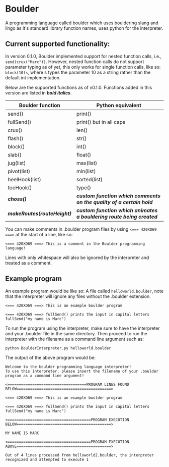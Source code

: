 # Boulder
A programming language called boulder which uses bouldering slang and lingo as it's standard library function names, uses python for the interpreter.

## Current supported functionality:

In version 0.1.0, Boulder implemented support for nested function calls, i.e., `send(crux("Marc"))`. However, nested function calls do not support parameter typing as of yet, this only works for single function calls, like so: `block(10)s`, where s types the parameter 10 as a string rather than the default int implementation. 

Below are the supported functions as of v0.1.0. Functions added in this version are listed in ***bold italics***.

| Boulder function  | Python equivalent |
| ------------- | ------------- |
| send()  | print() |
| fullSend()  | print() but in all caps |
| crux()  | len() |
| flash()  | str() |
| block()  | int() |
| slab()  | float() |
| jug(list)  | max(list) |
| pivot(list)  | min(list) |
| heelHook(list)  | sorted(list) |
| toeHook()  | type() |
| ***choss()***  | ***custom function which comments on the quality of a certain hold*** |
| ***makeRoutes(routeHeight)***  | ***custom function which animates a bouldering route being created*** |

You can make comments in .boulder program files by using `<=== 420XD69 ===>` at the start of a line, like so:
```
<=== 420XD69 ===> This is a comment in the Boulder programming language!
```

Lines with only whitespace will also be ignored by the interpreter and treated as a comment.

## Example program
An example program would be like so: A file called `helloworld.boulder`, note that the interpreter will ignore any files without the .boulder extension.

```
<=== 420XD69 ===> This is an example boulder program

<=== 420XD69 ===> fullSend() prints the input in capital letters
fullSend("my name is Marc")
```

To run the program using the interpreter, make sure to have the interpreter and your .boulder file in the same directory. Then proceed to run the interpreter with the filename as a command line argument such as:
```
python BoulderInterpreter.py helloworld.boulder
```
The output of the above program would be: 
```
Welcome to the boulder programming language interpreter!
To use this interpreter, please insert the filename of your .boulder program as a command line argument!

<===================================PROGRAM LINES FOUND BELOW==========================================>

<=== 420XD69 ===> This is an example boulder program

<=== 420XD69 ===> fullSend() prints the input in capital letters
fullSend("my name is Marc")

<=====================================PROGRAM EXECUTION BELOW==========================================>

MY NAME IS MARC

<=====================================PROGRAM EXECUTION ABOVE==========================================>

Out of 4 lines processed from helloworld2.boulder, the interpreter recognized and attempted to execute 1
```
